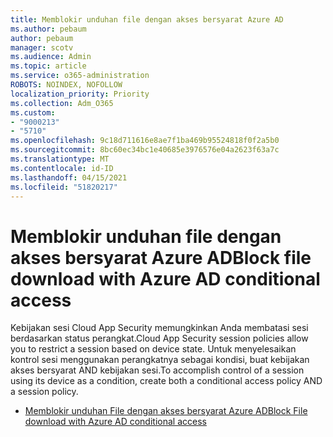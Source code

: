 ```yaml
---
title: Memblokir unduhan file dengan akses bersyarat Azure AD
ms.author: pebaum
author: pebaum
manager: scotv
ms.audience: Admin
ms.topic: article
ms.service: o365-administration
ROBOTS: NOINDEX, NOFOLLOW
localization_priority: Priority
ms.collection: Adm_O365
ms.custom:
- "9000213"
- "5710"
ms.openlocfilehash: 9c18d711616e8ae7f1ba469b95524818f0f2a5b0
ms.sourcegitcommit: 8bc60ec34bc1e40685e3976576e04a2623f63a7c
ms.translationtype: MT
ms.contentlocale: id-ID
ms.lasthandoff: 04/15/2021
ms.locfileid: "51820217"
---
```

# <a name="block-file-download-with-azure-ad-conditional-access"></a><span data-ttu-id="e188a-102">Memblokir unduhan file dengan akses bersyarat Azure AD</span><span class="sxs-lookup"><span data-stu-id="e188a-102">Block file download with Azure AD conditional access</span></span>

<span data-ttu-id="e188a-103">Kebijakan sesi Cloud App Security memungkinkan Anda membatasi sesi berdasarkan status perangkat.</span><span class="sxs-lookup"><span data-stu-id="e188a-103">Cloud App Security session policies allow you to restrict a session based on device state.</span></span> <span data-ttu-id="e188a-104">Untuk menyelesaikan kontrol sesi menggunakan perangkatnya sebagai kondisi, buat kebijakan akses bersyarat AND kebijakan sesi.</span><span class="sxs-lookup"><span data-stu-id="e188a-104">To accomplish control of a session using its device as a condition, create both a conditional access policy AND a session policy.</span></span>

- [<span data-ttu-id="e188a-105">Memblokir unduhan File dengan akses bersyarat Azure AD</span><span class="sxs-lookup"><span data-stu-id="e188a-105">Block File download with Azure AD conditional access</span></span>](https://docs.microsoft.com/cloud-app-security/use-case-proxy-block-session-aad#create-a-block-download-policy-for-unmanaged-devices)
